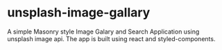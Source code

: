 # unsplash-image-gallary
A simple Masonry style Image Galary and Search Application using unsplash image api. The app is built using react and styled-components. 
